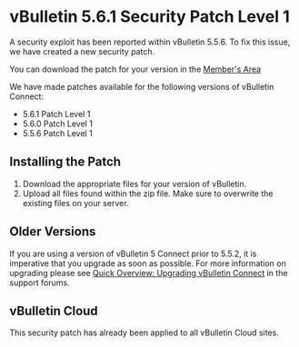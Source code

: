 # vBulletin 5.6.1 Security Patch Level 1

A security exploit has been reported within vBulletin 5.5.6. To fix this issue, we have created a new security patch.

You can download the patch for your version in the [Member's Area](http://members.vbulletin.com/patches.php)

We have made patches available for the following versions of vBulletin Connect:

- 5.6.1 Patch Level 1
- 5.6.0 Patch Level 1
- 5.5.6 Patch Level 1

## Installing the Patch

1. Download the appropriate files for your version of vBulletin.
2. Upload all files found within the zip file. Make sure to overwrite the existing files on your server.

## Older Versions

If you are using a version of vBulletin 5 Connect prior to 5.5.2, it is imperative that you upgrade as soon as possible. For more information on upgrading please see [Quick  Overview: Upgrading vBulletin Connect](https://forum.vbulletin.com/node/4391346) in the support forums.

## vBulletin Cloud

This security patch has already been applied to all vBulletin Cloud sites.
